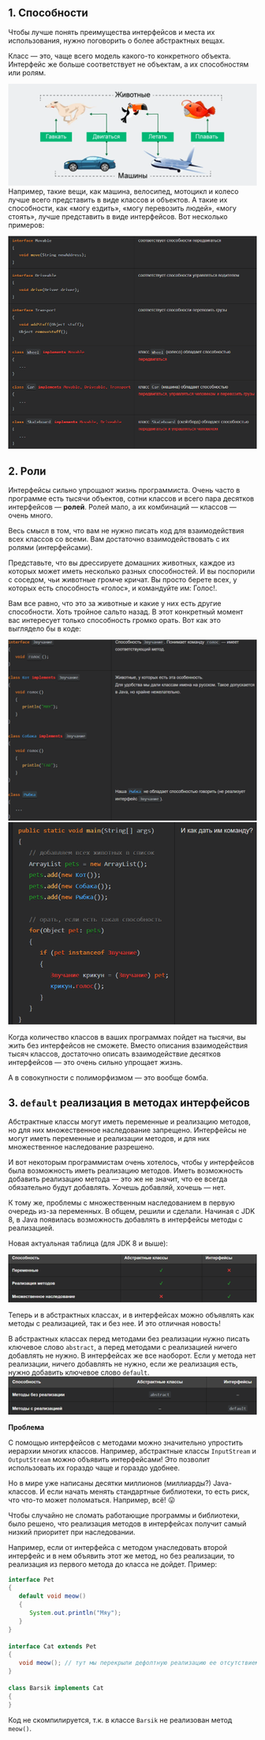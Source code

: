 
## 1. Способности

Чтобы лучше понять преимущества интерфейсов и места их использования, нужно поговорить о более абстрактных вещах.

Класс — это, чаще всего модель какого-то конкретного объекта. Интерфейс же больше соответствует не объектам, а их способностям или ролям.

![Pasted image 20240124074749.png](..%2Fimg%2Flevel18%2FPasted%20image%2020240124074749.png)
Например, такие вещи, как машина, велосипед, мотоцикл и колесо лучше всего представить в виде классов и объектов. А такие их способности, как «могу ездить», «могу перевозить людей», «могу стоять», лучше представить в виде интерфейсов. Вот несколько примеров:

![Pasted image 20240124074818.png](..%2Fimg%2Flevel18%2FPasted%20image%2020240124074818.png)
## 2. Роли

Интерфейсы сильно упрощают жизнь программиста. Очень часто в программе есть тысячи объектов, сотни классов и всего пара десятков интерфейсов — **ролей**. Ролей мало, а их комбинаций — классов — очень много.

Весь смысл в том, что вам не нужно писать код для взаимодействия всех классов со всеми. Вам достаточно взаимодействовать с их ролями (интерфейсами).

Представьте, что вы дрессируете домашних животных, каждое из которых может иметь несколько разных способностей. И вы поспорили с соседом, чьи животные громче кричат. Вы просто берете всех, у которых есть способность «голос», и командуйте им: Голос!.

Вам все равно, что это за животные и какие у них есть другие способности. Хоть тройное сальто назад. В этот конкретный момент вас интересует только способность громко орать. Вот как это выглядело бы в коде:

![Pasted image 20240124074942.png](..%2Fimg%2Flevel18%2FPasted%20image%2020240124074942.png)
![Pasted image 20240124075016.png](..%2Fimg%2Flevel18%2FPasted%20image%2020240124075016.png)

Когда количество классов в ваших программах пойдет на тысячи, вы жить без интерфейсов не сможете. Вместо описания взаимодействия тысяч классов, достаточно описать взаимодействие десятков интерфейсов — это очень сильно упрощает жизнь.

А в совокупности с полиморфизмом — это вообще бомба.

## 3. `default` реализация в методах интерфейсов

Абстрактные классы могут иметь переменные и реализацию методов, но для них множественное наследование запрещено. Интерфейсы не могут иметь переменные и реализации методов, и для них множественное наследование разрешено.

И вот некоторым программистам очень хотелось, чтобы у интерфейсов была возможность иметь реализацию методов. Иметь возможность добавить реализацию метода — это же не значит, что ее всегда обязательно будут добавлять. Хочешь добавляй, хочешь — нет.

К тому же, проблемы с множественным наследованием в первую очередь из-за переменных. В общем, решили и сделали. Начиная с JDK 8, в Java появилась возможность добавлять в интерфейсы методы с реализацией.

Новая актуальная таблица (для JDK 8 и выше):

![Pasted image 20240124075155.png](..%2Fimg%2Flevel18%2FPasted%20image%2020240124075155.png)

Теперь и в абстрактных классах, и в интерфейсах можно объявлять как методы с реализацией, так и без нее. И это отличная новость!

В абстрактных классах перед методами без реализации нужно писать ключевое слово `abstract`, а перед методами с реализацией ничего добавлять не нужно. В интерфейсах же все наоборот. Если у метода нет реализации, ничего добавлять не нужно, если же реализация есть, нужно добавить ключевое слово `default`.
![Pasted image 20240124075231.png](..%2Fimg%2Flevel18%2FPasted%20image%2020240124075231.png)

**Проблема**

С помощью интерфейсов с методами можно значительно упростить иерархии многих классов. Например, абстрактные классы `InputStream` и `OutputStream` можно объявить интерфейсами! Это позволит использовать их гораздо чаще и гораздо удобнее.

Но в мире уже написаны десятки миллионов (миллиарды?) Java-классов. И если начать менять стандартные библиотеки, то есть риск, что что-то может поломаться. Например, всё! 😛

Чтобы случайно не сломать работающие программы и библиотеки, было решено, что реализация методов в интерфейсах получит самый низкий приоритет при наследовании.

Например, если от интерфейса с методом унаследовать второй интерфейс и в нем объявить этот же метод, но без реализации, то реализация из первого метода до класса не дойдет. Пример:

```java
interface Pet
{
   default void meow()
   {
      System.out.println("Мяу");
   }
}

interface Cat extends Pet
{
   void meow(); // тут мы перекрыли дефолтную реализацию ее отсутствием
}

class Barsik implements Cat
{
}
```

Код не скомпилируется, т.к. в классе `Barsik` не реализован метод `meow()`.